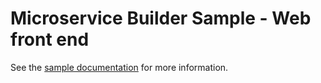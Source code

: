 # Microservice Builder Sample - Web front end

See the [sample documentation](http://github.ibm.com/WASdev/sample.microservicebuilder.docs) for more information.

